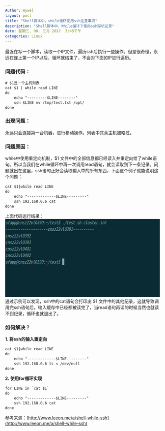 ```yaml
---
Author: Hywel
layout: post
title: "Shell脚本中，while循环使用ssh注意事项"
description: "Shell脚本中，While循环下使用ssh踩坑记录"
date: 星期三, 08. 三月 2017  3:45下午
categories: Linux
---
```

最近在写一个脚本，读取一个IP文件，遍历ssh后执行一些操作。但是很奇怪，永远在连上第一个IP以后，循环就结束了，不会对下面的IP进行遍历。

### 问题代码：
```
# $1是一个主机列表
cat $1 | while read LINE
do
	echo "---------$LINE--------"
	ssh $LINE mv /tmp/test.txt /opt/
done
```

### 出现问题：
永远只会连接第一台机器，进行移动操作。列表中其余主机被略过。

### 问题原因：
while中使用重定向机制，$1 文件中的全部信息都已经读入并重定向给了while语句。所以当我们在while循环中再一次调用read语句，就会读取到下一条记录。问题就出在这里，ssh语句正好会读取输入中的所有东西，下面这个例子就能说明这个问题： 

```
cat $1|while read LINE
do
	echo "-------------$LINE---------"
	ssh 192.168.0.6 cat
done
```
上面代码运行结果：
![运行结果](/assets/image/Linux/2017-03-08-shellWhileResult.png) 
通过示例可以发现，ssh中的cat语句会打印出 $1 文件中的其他纪录，这就导致调用完ssh语句后，输入缓存中已经都被读完了，当read语句再读的时候当然也就读不到纪录，循环也就退出了。

### 如何解决？
**1. 将ssh的输入重定向** 
```
cat $1|while read LINE
do
	echo "-------------$LINE---------"
	ssh 192.168.0.6 ls < /dev/null
done
```

**2. 使用for循环实现**
```
for LINE in `cat $1`
do
	echo "-------------$LINE---------"
	ssh 192.168.0.6 cat
done

```

参考来源：[http://www.leeon.me/a/shell-while-ssh](http://www.leeon.me/a/shell-while-ssh) 
